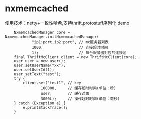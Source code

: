 # nxmemcached
使用技术：netty+一致性哈希,支持thrift,protostuff序列化
demo

		NxmemcachedManager core = NxmemcachedManager.initNxmemcachedManager(
				"ip1:port,ip2:port", // mc服务器列表
				1000,                // 连接超时时间
				1);                  // 每台服务器对应的连接池
		final ThriftMcClient client = new ThriftMcClient(core);
		User user = new User();
		user.setUserName("xx");
		user.setUserId(1);
		user.setText("test");
		try {
			client.set("test1", // key 
					100000,     // 缓存超时时间(单位：秒)
					user,       // 缓存对象
					3000L);     // 操作超时时间(单位：毫秒)
		} catch (Exception e) {
			e.printStackTrace();  
		}

